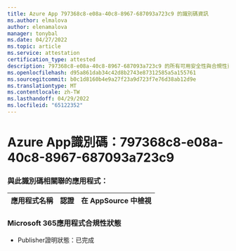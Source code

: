 ```yaml
---
title: Azure App 797368c8-e08a-40c8-8967-687093a723c9 的識別碼資訊
ms.author: elmalova
author: elenamalova
manager: tonybal
ms.date: 04/27/2022
ms.topic: article
ms.service: attestation
certification_type: attested
description: 797368c8-e08a-40c8-8967-687093a723c9 的所有可用安全性與合規性資訊。
ms.openlocfilehash: d95a861dab34c42d8b2743e87312585a5a155761
ms.sourcegitcommit: b0c1d8160b4e9a27f23a9d723f7e76d38ab12d9e
ms.translationtype: MT
ms.contentlocale: zh-TW
ms.lasthandoff: 04/29/2022
ms.locfileid: "65122352"
---
```

# <a name="azure-app-id-797368c8-e08a-40c8-8967-687093a723c9"></a>Azure App識別碼：797368c8-e08a-40c8-8967-687093a723c9


### <a name="apps-associated-with-this-id"></a>與此識別碼相關聯的應用程式：
| **應用程式名稱** | **認證** | **在 AppSource 中檢視** |
|--------------|---------------|-----------------------|

### <a name="microsoft-365-app-compliance-status"></a>Microsoft 365應用程式合規性狀態
- Publisher證明狀態：已完成
